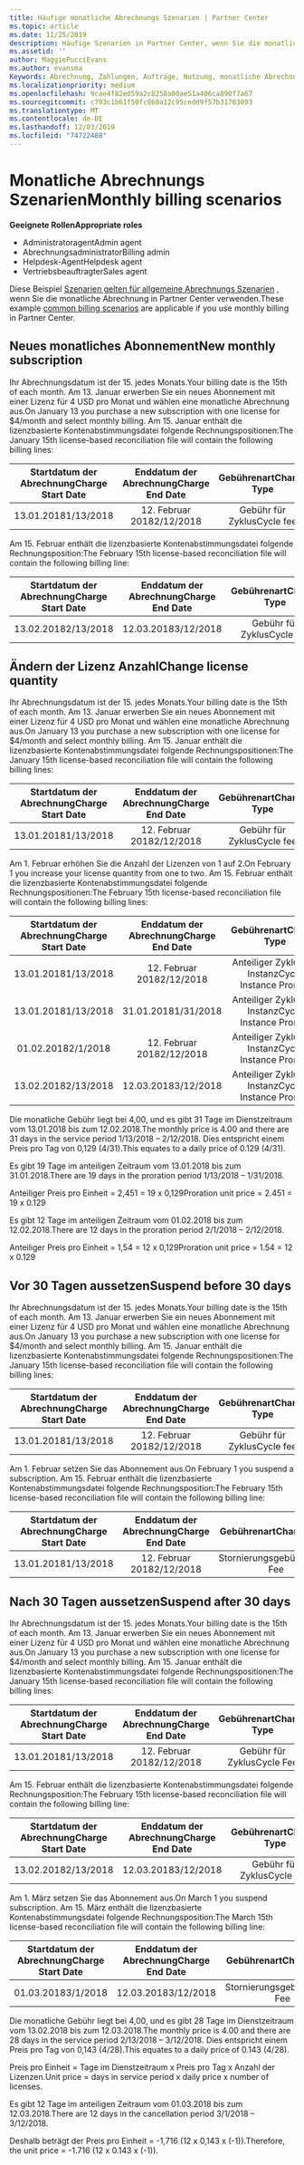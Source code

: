 ```yaml
---
title: Häufige monatliche Abrechnungs Szenarien | Partner Center
ms.topic: article
ms.date: 11/25/2019
description: Häufige Szenarien in Partner Center, wenn Sie die monatliche Abrechnung verwenden (z. b. das Hinzufügen neuer Abonnements, das Ändern der Lizenz Menge und das Anhalten von Abonnements)
ms.assetid: ''
author: MaggiePucciEvans
ms.author: evansma
Keywords: Abrechnung, Zahlungen, Aufträge, Nutzung, monatliche Abrechnung, Abonnements, Abstimmungs Datei
ms.localizationpriority: medium
ms.openlocfilehash: 9cae4f82e059a2c8258a00ae51a406ca890f7a67
ms.sourcegitcommit: c793c1b61f50fc0b0a12c95cedd9f57b31703093
ms.translationtype: MT
ms.contentlocale: de-DE
ms.lasthandoff: 12/03/2019
ms.locfileid: "74722488"
---
```

# <a name="monthly-billing-scenarios"></a><span data-ttu-id="98238-104">Monatliche Abrechnungs Szenarien</span><span class="sxs-lookup"><span data-stu-id="98238-104">Monthly billing scenarios</span></span>

<span data-ttu-id="98238-105">**Geeignete Rollen**</span><span class="sxs-lookup"><span data-stu-id="98238-105">**Appropriate roles**</span></span>

- <span data-ttu-id="98238-106">Administratoragent</span><span class="sxs-lookup"><span data-stu-id="98238-106">Admin agent</span></span>
- <span data-ttu-id="98238-107">Abrechnungsadministrator</span><span class="sxs-lookup"><span data-stu-id="98238-107">Billing admin</span></span>
- <span data-ttu-id="98238-108">Helpdesk-Agent</span><span class="sxs-lookup"><span data-stu-id="98238-108">Helpdesk agent</span></span>
- <span data-ttu-id="98238-109">Vertriebsbeauftragter</span><span class="sxs-lookup"><span data-stu-id="98238-109">Sales agent</span></span>

<span data-ttu-id="98238-110">Diese Beispiel [Szenarien gelten für allgemeine Abrechnungs Szenarien](common-billing-scenarios.md) , wenn Sie die monatliche Abrechnung in Partner Center verwenden.</span><span class="sxs-lookup"><span data-stu-id="98238-110">These example [common billing scenarios](common-billing-scenarios.md) are applicable if you use monthly billing in Partner Center.</span></span>

## <a name="new-monthly-subscription"></a><span data-ttu-id="98238-111">Neues monatliches Abonnement</span><span class="sxs-lookup"><span data-stu-id="98238-111">New monthly subscription</span></span>

<span data-ttu-id="98238-112">Ihr Abrechnungsdatum ist der 15. jedes Monats.</span><span class="sxs-lookup"><span data-stu-id="98238-112">Your billing date is the 15th of each month.</span></span> <span data-ttu-id="98238-113">Am 13. Januar erwerben Sie ein neues Abonnement mit einer Lizenz für 4 USD pro Monat und wählen eine monatliche Abrechnung aus.</span><span class="sxs-lookup"><span data-stu-id="98238-113">On January 13 you purchase a new subscription with one license for $4/month and select monthly billing.</span></span> <span data-ttu-id="98238-114">Am 15. Januar enthält die lizenzbasierte Kontenabstimmungsdatei folgende Rechnungspositionen:</span><span class="sxs-lookup"><span data-stu-id="98238-114">The January 15th license-based reconciliation file will contain the following billing lines:</span></span>

|<span data-ttu-id="98238-115">Startdatum der Abrechnung</span><span class="sxs-lookup"><span data-stu-id="98238-115">Charge Start Date</span></span> |<span data-ttu-id="98238-116">Enddatum der Abrechnung</span><span class="sxs-lookup"><span data-stu-id="98238-116">Charge End Date</span></span> |<span data-ttu-id="98238-117">Gebührenart</span><span class="sxs-lookup"><span data-stu-id="98238-117">Charge Type</span></span> |<span data-ttu-id="98238-118">Preis pro Einheit</span><span class="sxs-lookup"><span data-stu-id="98238-118">Unit Price</span></span> |<span data-ttu-id="98238-119">Anzahl</span><span class="sxs-lookup"><span data-stu-id="98238-119">Quantity</span></span> |<span data-ttu-id="98238-120">Betrag</span><span class="sxs-lookup"><span data-stu-id="98238-120">Amount</span></span> |
|       :---:      |    :---:       | :---:      |:---:      |:---:    |:---:  |
|<span data-ttu-id="98238-121">13.01.2018</span><span class="sxs-lookup"><span data-stu-id="98238-121">1/13/2018</span></span>         |<span data-ttu-id="98238-122">12. Februar 2018</span><span class="sxs-lookup"><span data-stu-id="98238-122">2/12/2018</span></span>    |<span data-ttu-id="98238-123">Gebühr für Zyklus</span><span class="sxs-lookup"><span data-stu-id="98238-123">Cycle fee</span></span>   |<span data-ttu-id="98238-124">4,00</span><span class="sxs-lookup"><span data-stu-id="98238-124">4.00</span></span>       |<span data-ttu-id="98238-125">1</span><span class="sxs-lookup"><span data-stu-id="98238-125">1</span></span>        |<span data-ttu-id="98238-126">4,00</span><span class="sxs-lookup"><span data-stu-id="98238-126">4.00</span></span> |

<span data-ttu-id="98238-127">Am 15. Februar enthält die lizenzbasierte Kontenabstimmungsdatei folgende Rechnungsposition:</span><span class="sxs-lookup"><span data-stu-id="98238-127">The February 15th license-based reconciliation file will contain the following billing line:</span></span>

|<span data-ttu-id="98238-128">Startdatum der Abrechnung</span><span class="sxs-lookup"><span data-stu-id="98238-128">Charge Start Date</span></span> |<span data-ttu-id="98238-129">Enddatum der Abrechnung</span><span class="sxs-lookup"><span data-stu-id="98238-129">Charge End Date</span></span> |<span data-ttu-id="98238-130">Gebührenart</span><span class="sxs-lookup"><span data-stu-id="98238-130">Charge Type</span></span> |<span data-ttu-id="98238-131">Preis pro Einheit</span><span class="sxs-lookup"><span data-stu-id="98238-131">Unit Price</span></span> |<span data-ttu-id="98238-132">Anzahl</span><span class="sxs-lookup"><span data-stu-id="98238-132">Quantity</span></span> |<span data-ttu-id="98238-133">Betrag</span><span class="sxs-lookup"><span data-stu-id="98238-133">Amount</span></span> |
|       :---:      |    :---:       | :---:      |:---:      |:---:    |:---:  |
|<span data-ttu-id="98238-134">13.02.2018</span><span class="sxs-lookup"><span data-stu-id="98238-134">2/13/2018</span></span>         |<span data-ttu-id="98238-135">12.03.2018</span><span class="sxs-lookup"><span data-stu-id="98238-135">3/12/2018</span></span>    |<span data-ttu-id="98238-136">Gebühr für Zyklus</span><span class="sxs-lookup"><span data-stu-id="98238-136">Cycle fee</span></span>   |<span data-ttu-id="98238-137">4,00</span><span class="sxs-lookup"><span data-stu-id="98238-137">4.00</span></span>       |<span data-ttu-id="98238-138">1</span><span class="sxs-lookup"><span data-stu-id="98238-138">1</span></span>        |<span data-ttu-id="98238-139">4,00</span><span class="sxs-lookup"><span data-stu-id="98238-139">4.00</span></span> |

## <a name="change-license-quantity"></a><span data-ttu-id="98238-140">Ändern der Lizenz Anzahl</span><span class="sxs-lookup"><span data-stu-id="98238-140">Change license quantity</span></span>

<span data-ttu-id="98238-141">Ihr Abrechnungsdatum ist der 15. jedes Monats.</span><span class="sxs-lookup"><span data-stu-id="98238-141">Your billing date is the 15th of each month.</span></span> <span data-ttu-id="98238-142">Am 13. Januar erwerben Sie ein neues Abonnement mit einer Lizenz für 4 USD pro Monat und wählen eine monatliche Abrechnung aus.</span><span class="sxs-lookup"><span data-stu-id="98238-142">On January 13 you purchase a new subscription with one license for $4/month and select monthly billing.</span></span> <span data-ttu-id="98238-143">Am 15. Januar enthält die lizenzbasierte Kontenabstimmungsdatei folgende Rechnungspositionen:</span><span class="sxs-lookup"><span data-stu-id="98238-143">The January 15th license-based reconciliation file will contain the following billing lines:</span></span>

|<span data-ttu-id="98238-144">Startdatum der Abrechnung</span><span class="sxs-lookup"><span data-stu-id="98238-144">Charge Start Date</span></span> |<span data-ttu-id="98238-145">Enddatum der Abrechnung</span><span class="sxs-lookup"><span data-stu-id="98238-145">Charge End Date</span></span> |<span data-ttu-id="98238-146">Gebührenart</span><span class="sxs-lookup"><span data-stu-id="98238-146">Charge Type</span></span> |<span data-ttu-id="98238-147">Preis pro Einheit</span><span class="sxs-lookup"><span data-stu-id="98238-147">Unit Price</span></span> |<span data-ttu-id="98238-148">Anzahl</span><span class="sxs-lookup"><span data-stu-id="98238-148">Quantity</span></span> |<span data-ttu-id="98238-149">Betrag</span><span class="sxs-lookup"><span data-stu-id="98238-149">Amount</span></span> |
|       :---:      |    :---:       | :---:      |:---:      |:---:    |:---:  |
|<span data-ttu-id="98238-150">13.01.2018</span><span class="sxs-lookup"><span data-stu-id="98238-150">1/13/2018</span></span>         |<span data-ttu-id="98238-151">12. Februar 2018</span><span class="sxs-lookup"><span data-stu-id="98238-151">2/12/2018</span></span>    |<span data-ttu-id="98238-152">Gebühr für Zyklus</span><span class="sxs-lookup"><span data-stu-id="98238-152">Cycle fee</span></span>   |<span data-ttu-id="98238-153">4,00</span><span class="sxs-lookup"><span data-stu-id="98238-153">4.00</span></span>       |<span data-ttu-id="98238-154">1</span><span class="sxs-lookup"><span data-stu-id="98238-154">1</span></span>        |<span data-ttu-id="98238-155">4,00</span><span class="sxs-lookup"><span data-stu-id="98238-155">4.00</span></span>    |

<span data-ttu-id="98238-156">Am 1. Februar erhöhen Sie die Anzahl der Lizenzen von 1 auf 2.</span><span class="sxs-lookup"><span data-stu-id="98238-156">On February 1 you increase your license quantity from one to two.</span></span> <span data-ttu-id="98238-157">Am 15. Februar enthält die lizenzbasierte Kontenabstimmungsdatei folgende Rechnungspositionen:</span><span class="sxs-lookup"><span data-stu-id="98238-157">The February 15th license-based reconciliation file will contain the following billing lines:</span></span>

|<span data-ttu-id="98238-158">Startdatum der Abrechnung</span><span class="sxs-lookup"><span data-stu-id="98238-158">Charge Start Date</span></span> |<span data-ttu-id="98238-159">Enddatum der Abrechnung</span><span class="sxs-lookup"><span data-stu-id="98238-159">Charge End Date</span></span> |<span data-ttu-id="98238-160">Gebührenart</span><span class="sxs-lookup"><span data-stu-id="98238-160">Charge Type</span></span> |<span data-ttu-id="98238-161">Preis pro Einheit</span><span class="sxs-lookup"><span data-stu-id="98238-161">Unit Price</span></span> |<span data-ttu-id="98238-162">Anzahl</span><span class="sxs-lookup"><span data-stu-id="98238-162">Quantity</span></span> |<span data-ttu-id="98238-163">Betrag</span><span class="sxs-lookup"><span data-stu-id="98238-163">Amount</span></span> |
|       :---:      |    :---:       | :---:      |:---:      |:---:    |:---:  |
| <span data-ttu-id="98238-164">13.01.2018</span><span class="sxs-lookup"><span data-stu-id="98238-164">1/13/2018</span></span>        |<span data-ttu-id="98238-165">12. Februar 2018</span><span class="sxs-lookup"><span data-stu-id="98238-165">2/12/2018</span></span>    |<span data-ttu-id="98238-166">Anteiliger Zyklus für Instanz</span><span class="sxs-lookup"><span data-stu-id="98238-166">Cycle Instance Prorate</span></span>   |<span data-ttu-id="98238-167">-4,00</span><span class="sxs-lookup"><span data-stu-id="98238-167">-4.00</span></span>       |<span data-ttu-id="98238-168">1</span><span class="sxs-lookup"><span data-stu-id="98238-168">1</span></span>        |<span data-ttu-id="98238-169">-4,00</span><span class="sxs-lookup"><span data-stu-id="98238-169">-4.00</span></span>   |
|<span data-ttu-id="98238-170">13.01.2018</span><span class="sxs-lookup"><span data-stu-id="98238-170">1/13/2018</span></span>         |<span data-ttu-id="98238-171">31.01.2018</span><span class="sxs-lookup"><span data-stu-id="98238-171">1/31/2018</span></span>    | <span data-ttu-id="98238-172">Anteiliger Zyklus für Instanz</span><span class="sxs-lookup"><span data-stu-id="98238-172">Cycle Instance Prorate</span></span>   |<span data-ttu-id="98238-173">2,45</span><span class="sxs-lookup"><span data-stu-id="98238-173">2.45</span></span>       |<span data-ttu-id="98238-174">1</span><span class="sxs-lookup"><span data-stu-id="98238-174">1</span></span>        |<span data-ttu-id="98238-175">2,45</span><span class="sxs-lookup"><span data-stu-id="98238-175">2.45</span></span>    |
|<span data-ttu-id="98238-176">01.02.2018</span><span class="sxs-lookup"><span data-stu-id="98238-176">2/1/2018</span></span>         |<span data-ttu-id="98238-177">12. Februar 2018</span><span class="sxs-lookup"><span data-stu-id="98238-177">2/12/2018</span></span>    | <span data-ttu-id="98238-178">Anteiliger Zyklus für Instanz</span><span class="sxs-lookup"><span data-stu-id="98238-178">Cycle Instance Prorate</span></span>   |<span data-ttu-id="98238-179">1.55</span><span class="sxs-lookup"><span data-stu-id="98238-179">1.55</span></span>       |<span data-ttu-id="98238-180">2</span><span class="sxs-lookup"><span data-stu-id="98238-180">2</span></span>        |<span data-ttu-id="98238-181">3,10</span><span class="sxs-lookup"><span data-stu-id="98238-181">3.10</span></span>    |
|<span data-ttu-id="98238-182">13.02.2018</span><span class="sxs-lookup"><span data-stu-id="98238-182">2/13/2018</span></span>         |<span data-ttu-id="98238-183">12.03.2018</span><span class="sxs-lookup"><span data-stu-id="98238-183">3/12/2018</span></span>    | <span data-ttu-id="98238-184">Anteiliger Zyklus für Instanz</span><span class="sxs-lookup"><span data-stu-id="98238-184">Cycle Instance Prorate</span></span>   |<span data-ttu-id="98238-185">4,00</span><span class="sxs-lookup"><span data-stu-id="98238-185">4.00</span></span>       |<span data-ttu-id="98238-186">2</span><span class="sxs-lookup"><span data-stu-id="98238-186">2</span></span>        |<span data-ttu-id="98238-187">8,00</span><span class="sxs-lookup"><span data-stu-id="98238-187">8.00</span></span>    |

<span data-ttu-id="98238-188">Die monatliche Gebühr liegt bei 4,00, und es gibt 31 Tage im Dienstzeitraum vom 13.01.2018 bis zum 12.02.2018.</span><span class="sxs-lookup"><span data-stu-id="98238-188">The monthly price is 4.00 and there are 31 days in the service period 1/13/2018 – 2/12/2018.</span></span> <span data-ttu-id="98238-189">Dies entspricht einem Preis pro Tag von 0,129 (4/31).</span><span class="sxs-lookup"><span data-stu-id="98238-189">This equates to a daily price of 0.129 (4/31).</span></span>

<span data-ttu-id="98238-190">Es gibt 19 Tage im anteiligen Zeitraum vom 13.01.2018 bis zum 31.01.2018.</span><span class="sxs-lookup"><span data-stu-id="98238-190">There are 19 days in the proration period 1/13/2018 – 1/31/2018.</span></span>

<span data-ttu-id="98238-191">Anteiliger Preis pro Einheit = 2,451 = 19 x 0,129</span><span class="sxs-lookup"><span data-stu-id="98238-191">Proration unit price = 2.451 = 19 x 0.129</span></span>

<span data-ttu-id="98238-192">Es gibt 12 Tage im anteiligen Zeitraum vom 01.02.2018 bis zum 12.02.2018.</span><span class="sxs-lookup"><span data-stu-id="98238-192">There are 12 days in the proration period 2/1/2018 – 2/12/2018.</span></span>

<span data-ttu-id="98238-193">Anteiliger Preis pro Einheit = 1,54 = 12 x 0,129</span><span class="sxs-lookup"><span data-stu-id="98238-193">Proration unit price = 1.54 = 12 x 0.129</span></span>

## <a name="suspend-before-30-days"></a><span data-ttu-id="98238-194">Vor 30 Tagen aussetzen</span><span class="sxs-lookup"><span data-stu-id="98238-194">Suspend before 30 days</span></span>

<span data-ttu-id="98238-195">Ihr Abrechnungsdatum ist der 15. jedes Monats.</span><span class="sxs-lookup"><span data-stu-id="98238-195">Your billing date is the 15th of each month.</span></span> <span data-ttu-id="98238-196">Am 13. Januar erwerben Sie ein neues Abonnement mit einer Lizenz für 4 USD pro Monat und wählen eine monatliche Abrechnung aus.</span><span class="sxs-lookup"><span data-stu-id="98238-196">On January 13 you purchase a new subscription with one license for $4/month and select monthly billing.</span></span> <span data-ttu-id="98238-197">Am 15. Januar enthält die lizenzbasierte Kontenabstimmungsdatei folgende Rechnungspositionen:</span><span class="sxs-lookup"><span data-stu-id="98238-197">The January 15th license-based reconciliation file will contain the following billing lines:</span></span>

|<span data-ttu-id="98238-198">Startdatum der Abrechnung</span><span class="sxs-lookup"><span data-stu-id="98238-198">Charge Start Date</span></span> |<span data-ttu-id="98238-199">Enddatum der Abrechnung</span><span class="sxs-lookup"><span data-stu-id="98238-199">Charge End Date</span></span> |<span data-ttu-id="98238-200">Gebührenart</span><span class="sxs-lookup"><span data-stu-id="98238-200">Charge Type</span></span> |<span data-ttu-id="98238-201">Preis pro Einheit</span><span class="sxs-lookup"><span data-stu-id="98238-201">Unit Price</span></span> |<span data-ttu-id="98238-202">Anzahl</span><span class="sxs-lookup"><span data-stu-id="98238-202">Quantity</span></span> |<span data-ttu-id="98238-203">Betrag</span><span class="sxs-lookup"><span data-stu-id="98238-203">Amount</span></span> |
|       :---:      |    :---:       | :---:      |:---:      |:---:    |:---:  |
|<span data-ttu-id="98238-204">13.01.2018</span><span class="sxs-lookup"><span data-stu-id="98238-204">1/13/2018</span></span>         |<span data-ttu-id="98238-205">12. Februar 2018</span><span class="sxs-lookup"><span data-stu-id="98238-205">2/12/2018</span></span>    |<span data-ttu-id="98238-206">Gebühr für Zyklus</span><span class="sxs-lookup"><span data-stu-id="98238-206">Cycle fee</span></span>   |<span data-ttu-id="98238-207">4,00</span><span class="sxs-lookup"><span data-stu-id="98238-207">4.00</span></span>       |<span data-ttu-id="98238-208">1</span><span class="sxs-lookup"><span data-stu-id="98238-208">1</span></span>        |<span data-ttu-id="98238-209">4,00</span><span class="sxs-lookup"><span data-stu-id="98238-209">4.00</span></span>    |

<span data-ttu-id="98238-210">Am 1. Februar setzen Sie das Abonnement aus.</span><span class="sxs-lookup"><span data-stu-id="98238-210">On February 1 you suspend a subscription.</span></span> <span data-ttu-id="98238-211">Am 15. Februar enthält die lizenzbasierte Kontenabstimmungsdatei folgende Rechnungsposition:</span><span class="sxs-lookup"><span data-stu-id="98238-211">The February 15th license-based reconciliation file will contain the following billing line:</span></span>

|<span data-ttu-id="98238-212">Startdatum der Abrechnung</span><span class="sxs-lookup"><span data-stu-id="98238-212">Charge Start Date</span></span> |<span data-ttu-id="98238-213">Enddatum der Abrechnung</span><span class="sxs-lookup"><span data-stu-id="98238-213">Charge End Date</span></span> |<span data-ttu-id="98238-214">Gebührenart</span><span class="sxs-lookup"><span data-stu-id="98238-214">Charge Type</span></span> |<span data-ttu-id="98238-215">Preis pro Einheit</span><span class="sxs-lookup"><span data-stu-id="98238-215">Unit Price</span></span> |<span data-ttu-id="98238-216">Anzahl</span><span class="sxs-lookup"><span data-stu-id="98238-216">Quantity</span></span> |<span data-ttu-id="98238-217">Betrag</span><span class="sxs-lookup"><span data-stu-id="98238-217">Amount</span></span> |
|       :---:      |    :---:       | :---:      |:---:      |:---:    |:---:  |
<span data-ttu-id="98238-218">13.01.2018</span><span class="sxs-lookup"><span data-stu-id="98238-218">1/13/2018</span></span>|<span data-ttu-id="98238-219">12. Februar 2018</span><span class="sxs-lookup"><span data-stu-id="98238-219">2/12/2018</span></span>|<span data-ttu-id="98238-220">Stornierungsgebühr</span><span class="sxs-lookup"><span data-stu-id="98238-220">Cancel Fee</span></span>|<span data-ttu-id="98238-221">-4,00</span><span class="sxs-lookup"><span data-stu-id="98238-221">-4.00</span></span>|<span data-ttu-id="98238-222">1</span><span class="sxs-lookup"><span data-stu-id="98238-222">1</span></span>|<span data-ttu-id="98238-223">-4,00</span><span class="sxs-lookup"><span data-stu-id="98238-223">-4.00</span></span>

## <a name="suspend-after-30-days"></a><span data-ttu-id="98238-224">Nach 30 Tagen aussetzen</span><span class="sxs-lookup"><span data-stu-id="98238-224">Suspend after 30 days</span></span>

<span data-ttu-id="98238-225">Ihr Abrechnungsdatum ist der 15. jedes Monats.</span><span class="sxs-lookup"><span data-stu-id="98238-225">Your billing date is the 15th of each month.</span></span> <span data-ttu-id="98238-226">Am 13. Januar erwerben Sie ein neues Abonnement mit einer Lizenz für 4 USD pro Monat und wählen eine monatliche Abrechnung aus.</span><span class="sxs-lookup"><span data-stu-id="98238-226">On January 13 you purchase a new subscription with one license for $4/month and select monthly billing.</span></span> <span data-ttu-id="98238-227">Am 15. Januar enthält die lizenzbasierte Kontenabstimmungsdatei folgende Rechnungspositionen:</span><span class="sxs-lookup"><span data-stu-id="98238-227">The January 15th license-based reconciliation file will contain the following billing lines:</span></span>

|<span data-ttu-id="98238-228">Startdatum der Abrechnung</span><span class="sxs-lookup"><span data-stu-id="98238-228">Charge Start Date</span></span> |<span data-ttu-id="98238-229">Enddatum der Abrechnung</span><span class="sxs-lookup"><span data-stu-id="98238-229">Charge End Date</span></span> |<span data-ttu-id="98238-230">Gebührenart</span><span class="sxs-lookup"><span data-stu-id="98238-230">Charge Type</span></span> |<span data-ttu-id="98238-231">Preis pro Einheit</span><span class="sxs-lookup"><span data-stu-id="98238-231">Unit Price</span></span> |<span data-ttu-id="98238-232">Anzahl</span><span class="sxs-lookup"><span data-stu-id="98238-232">Quantity</span></span> |<span data-ttu-id="98238-233">Betrag</span><span class="sxs-lookup"><span data-stu-id="98238-233">Amount</span></span> |
|       :---:      |    :---:       | :---:      |:---:      |:---:    |:---:  |
<span data-ttu-id="98238-234">13.01.2018</span><span class="sxs-lookup"><span data-stu-id="98238-234">1/13/2018</span></span>|<span data-ttu-id="98238-235">12. Februar 2018</span><span class="sxs-lookup"><span data-stu-id="98238-235">2/12/2018</span></span>|<span data-ttu-id="98238-236">Gebühr für Zyklus</span><span class="sxs-lookup"><span data-stu-id="98238-236">Cycle Fee</span></span>|<span data-ttu-id="98238-237">4,00</span><span class="sxs-lookup"><span data-stu-id="98238-237">4.00</span></span>|<span data-ttu-id="98238-238">1</span><span class="sxs-lookup"><span data-stu-id="98238-238">1</span></span>|<span data-ttu-id="98238-239">4,00</span><span class="sxs-lookup"><span data-stu-id="98238-239">4.00</span></span>

<span data-ttu-id="98238-240">Am 15. Februar enthält die lizenzbasierte Kontenabstimmungsdatei folgende Rechnungsposition:</span><span class="sxs-lookup"><span data-stu-id="98238-240">The February 15th license-based reconciliation file will contain the following billing line:</span></span>

|<span data-ttu-id="98238-241">Startdatum der Abrechnung</span><span class="sxs-lookup"><span data-stu-id="98238-241">Charge Start Date</span></span> |<span data-ttu-id="98238-242">Enddatum der Abrechnung</span><span class="sxs-lookup"><span data-stu-id="98238-242">Charge End Date</span></span> |<span data-ttu-id="98238-243">Gebührenart</span><span class="sxs-lookup"><span data-stu-id="98238-243">Charge Type</span></span> |<span data-ttu-id="98238-244">Preis pro Einheit</span><span class="sxs-lookup"><span data-stu-id="98238-244">Unit Price</span></span> |<span data-ttu-id="98238-245">Anzahl</span><span class="sxs-lookup"><span data-stu-id="98238-245">Quantity</span></span> |<span data-ttu-id="98238-246">Betrag</span><span class="sxs-lookup"><span data-stu-id="98238-246">Amount</span></span> |
|       :---:      |    :---:       | :---:      |:---:      |:---:    |:---:  |
<span data-ttu-id="98238-247">13.02.2018</span><span class="sxs-lookup"><span data-stu-id="98238-247">2/13/2018</span></span>|<span data-ttu-id="98238-248">12.03.2018</span><span class="sxs-lookup"><span data-stu-id="98238-248">3/12/2018</span></span>|<span data-ttu-id="98238-249">Gebühr für Zyklus</span><span class="sxs-lookup"><span data-stu-id="98238-249">Cycle Fee</span></span>|<span data-ttu-id="98238-250">4,00</span><span class="sxs-lookup"><span data-stu-id="98238-250">4.00</span></span>|<span data-ttu-id="98238-251">1</span><span class="sxs-lookup"><span data-stu-id="98238-251">1</span></span>|<span data-ttu-id="98238-252">4,00</span><span class="sxs-lookup"><span data-stu-id="98238-252">4.00</span></span>

<span data-ttu-id="98238-253">Am 1. März setzen Sie das Abonnement aus.</span><span class="sxs-lookup"><span data-stu-id="98238-253">On March 1 you suspend subscription.</span></span> <span data-ttu-id="98238-254">Am 15. März enthält die lizenzbasierte Kontenabstimmungsdatei folgende Rechnungsposition:</span><span class="sxs-lookup"><span data-stu-id="98238-254">The March 15th license-based reconciliation file will contain the following billing line:</span></span>

|<span data-ttu-id="98238-255">Startdatum der Abrechnung</span><span class="sxs-lookup"><span data-stu-id="98238-255">Charge Start Date</span></span> |<span data-ttu-id="98238-256">Enddatum der Abrechnung</span><span class="sxs-lookup"><span data-stu-id="98238-256">Charge End Date</span></span> |<span data-ttu-id="98238-257">Gebührenart</span><span class="sxs-lookup"><span data-stu-id="98238-257">Charge Type</span></span> |<span data-ttu-id="98238-258">Preis pro Einheit</span><span class="sxs-lookup"><span data-stu-id="98238-258">Unit Price</span></span> |<span data-ttu-id="98238-259">Anzahl</span><span class="sxs-lookup"><span data-stu-id="98238-259">Quantity</span></span> |<span data-ttu-id="98238-260">Betrag</span><span class="sxs-lookup"><span data-stu-id="98238-260">Amount</span></span> |
|       :---:      |    :---:       | :---:      |:---:      |:---:    |:---:  |
<span data-ttu-id="98238-261">01.03.2018</span><span class="sxs-lookup"><span data-stu-id="98238-261">3/1/2018</span></span>|<span data-ttu-id="98238-262">12.03.2018</span><span class="sxs-lookup"><span data-stu-id="98238-262">3/12/2018</span></span>|<span data-ttu-id="98238-263">Stornierungsgebühr</span><span class="sxs-lookup"><span data-stu-id="98238-263">Cancel Fee</span></span>|<span data-ttu-id="98238-264">-1,72</span><span class="sxs-lookup"><span data-stu-id="98238-264">-1.72</span></span>|<span data-ttu-id="98238-265">1</span><span class="sxs-lookup"><span data-stu-id="98238-265">1</span></span>|<span data-ttu-id="98238-266">-1,72</span><span class="sxs-lookup"><span data-stu-id="98238-266">-1.72</span></span>

<span data-ttu-id="98238-267">Die monatliche Gebühr liegt bei 4,00, und es gibt 28 Tage im Dienstzeitraum vom 13.02.2018 bis zum 12.03.2018.</span><span class="sxs-lookup"><span data-stu-id="98238-267">The monthly price is 4.00 and there are 28 days in the service period 2/13/2018 – 3/12/2018.</span></span> <span data-ttu-id="98238-268">Dies entspricht einem Preis pro Tag von 0,143 (4/28).</span><span class="sxs-lookup"><span data-stu-id="98238-268">This equates to a daily price of 0.143 (4/28).</span></span>

<span data-ttu-id="98238-269">Preis pro Einheit = Tage im Dienstzeitraum x Preis pro Tag x Anzahl der Lizenzen.</span><span class="sxs-lookup"><span data-stu-id="98238-269">Unit price = days in service period x daily price x number of licenses.</span></span>

<span data-ttu-id="98238-270">Es gibt 12 Tage im anteiligen Zeitraum vom 01.03.2018 bis zum 12.03.2018.</span><span class="sxs-lookup"><span data-stu-id="98238-270">There are 12 days in the cancellation period 3/1/2018 – 3/12/2018.</span></span>

<span data-ttu-id="98238-271">Deshalb beträgt der Preis pro Einheit = -1,716 (12 x 0,143 x (-1)).</span><span class="sxs-lookup"><span data-stu-id="98238-271">Therefore, the unit price = -1.716 (12 x 0.143 x (-1)).</span></span>
